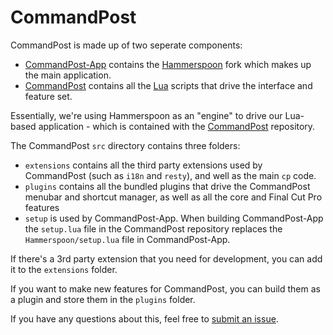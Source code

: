 # CommandPost

CommandPost is made up of two seperate components:

* [CommandPost-App](https://github.com/CommandPost/CommandPost-App) contains the [Hammerspoon](http://www.hammerspoon.org) fork which makes up the main application.
* [CommandPost](https://github.com/CommandPost/CommandPost) contains all the [Lua](https://www.lua.org/about.html) scripts that drive the interface and feature set.

Essentially, we're using Hammerspoon as an "engine" to drive our Lua-based application - which is contained with the [CommandPost](https://github.com/CommandPost/CommandPost) repository.

The CommandPost `src` directory contains three folders:

* `extensions` contains all the third party extensions used by CommandPost (such as `i18n` and `resty`), and well as the main `cp` code.
* `plugins` contains all the bundled plugins that drive the CommandPost menubar and shortcut manager, as well as all the core and Final Cut Pro features
* `setup` is used by CommandPost-App. When building CommandPost-App the `setup.lua` file in the CommandPost repository replaces the `Hammerspoon/setup.lua` file in CommandPost-App.

If there's a 3rd party extension that you need for development, you can add it to the `extensions` folder.

If you want to make new features for CommandPost, you can build them as a plugin and store them in the `plugins` folder.

If you have any questions about this, feel free to [submit an issue](https://github.com/CommandPost/CommandPost/issues).